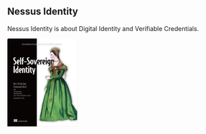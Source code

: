 ## Nessus Identity

Nessus Identity is about Digital Identity and Verifiable Credentials.

[<img src="docs/img/ssi-book.png" height="200" alt="self sovereign identity">](https://www.manning.com/books/self-sovereign-identity)

